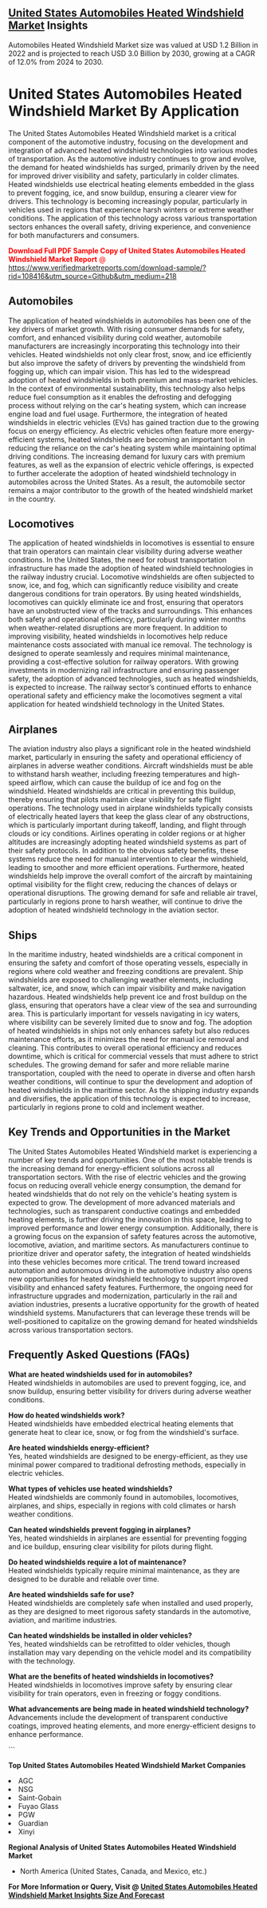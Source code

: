<h2><a href="https://www.verifiedmarketreports.com/download-sample/?rid=108416&amp;utm_source=Github&amp;utm_medium=218" target="_blank">United States Automobiles Heated Windshield Market</a> Insights</h2><p>Automobiles Heated Windshield Market size was valued at USD 1.2 Billion in 2022 and is projected to reach USD 3.0 Billion by 2030, growing at a CAGR of 12.0% from 2024 to 2030.</p><p> <h1>United States Automobiles Heated Windshield Market By Application</h1> <p>The United States Automobiles Heated Windshield market is a critical component of the automotive industry, focusing on the development and integration of advanced heated windshield technologies into various modes of transportation. As the automotive industry continues to grow and evolve, the demand for heated windshields has surged, primarily driven by the need for improved driver visibility and safety, particularly in colder climates. Heated windshields use electrical heating elements embedded in the glass to prevent fogging, ice, and snow buildup, ensuring a clearer view for drivers. This technology is becoming increasingly popular, particularly in vehicles used in regions that experience harsh winters or extreme weather conditions. The application of this technology across various transportation sectors enhances the overall safety, driving experience, and convenience for both manufacturers and consumers. <p><span class=""><span style="color: #ff0000;"><strong>Download Full PDF Sample Copy of United States Automobiles Heated Windshield Market Report</strong> @ </span><a href="https://www.verifiedmarketreports.com/download-sample/?rid=108416&amp;utm_source=Github&amp;utm_medium=218" target="_blank">https://www.verifiedmarketreports.com/download-sample/?rid=108416&amp;utm_source=Github&amp;utm_medium=218</a></span></p></p> <h2>Automobiles</h2> <p>The application of heated windshields in automobiles has been one of the key drivers of market growth. With rising consumer demands for safety, comfort, and enhanced visibility during cold weather, automobile manufacturers are increasingly incorporating this technology into their vehicles. Heated windshields not only clear frost, snow, and ice efficiently but also improve the safety of drivers by preventing the windshield from fogging up, which can impair vision. This has led to the widespread adoption of heated windshields in both premium and mass-market vehicles. In the context of environmental sustainability, this technology also helps reduce fuel consumption as it enables the defrosting and defogging process without relying on the car's heating system, which can increase engine load and fuel usage. Furthermore, the integration of heated windshields in electric vehicles (EVs) has gained traction due to the growing focus on energy efficiency. As electric vehicles often feature more energy-efficient systems, heated windshields are becoming an important tool in reducing the reliance on the car's heating system while maintaining optimal driving conditions. The increasing demand for luxury cars with premium features, as well as the expansion of electric vehicle offerings, is expected to further accelerate the adoption of heated windshield technology in automobiles across the United States. As a result, the automobile sector remains a major contributor to the growth of the heated windshield market in the country.</p> <h2>Locomotives</h2> <p>The application of heated windshields in locomotives is essential to ensure that train operators can maintain clear visibility during adverse weather conditions. In the United States, the need for robust transportation infrastructure has made the adoption of heated windshield technologies in the railway industry crucial. Locomotive windshields are often subjected to snow, ice, and fog, which can significantly reduce visibility and create dangerous conditions for train operators. By using heated windshields, locomotives can quickly eliminate ice and frost, ensuring that operators have an unobstructed view of the tracks and surroundings. This enhances both safety and operational efficiency, particularly during winter months when weather-related disruptions are more frequent. In addition to improving visibility, heated windshields in locomotives help reduce maintenance costs associated with manual ice removal. The technology is designed to operate seamlessly and requires minimal maintenance, providing a cost-effective solution for railway operators. With growing investments in modernizing rail infrastructure and ensuring passenger safety, the adoption of advanced technologies, such as heated windshields, is expected to increase. The railway sector’s continued efforts to enhance operational safety and efficiency make the locomotives segment a vital application for heated windshield technology in the United States.</p> <h2>Airplanes</h2> <p>The aviation industry also plays a significant role in the heated windshield market, particularly in ensuring the safety and operational efficiency of airplanes in adverse weather conditions. Aircraft windshields must be able to withstand harsh weather, including freezing temperatures and high-speed airflow, which can cause the buildup of ice and fog on the windshield. Heated windshields are critical in preventing this buildup, thereby ensuring that pilots maintain clear visibility for safe flight operations. The technology used in airplane windshields typically consists of electrically heated layers that keep the glass clear of any obstructions, which is particularly important during takeoff, landing, and flight through clouds or icy conditions. Airlines operating in colder regions or at higher altitudes are increasingly adopting heated windshield systems as part of their safety protocols. In addition to the obvious safety benefits, these systems reduce the need for manual intervention to clear the windshield, leading to smoother and more efficient operations. Furthermore, heated windshields help improve the overall comfort of the aircraft by maintaining optimal visibility for the flight crew, reducing the chances of delays or operational disruptions. The growing demand for safe and reliable air travel, particularly in regions prone to harsh weather, will continue to drive the adoption of heated windshield technology in the aviation sector.</p> <h2>Ships</h2> <p>In the maritime industry, heated windshields are a critical component in ensuring the safety and comfort of those operating vessels, especially in regions where cold weather and freezing conditions are prevalent. Ship windshields are exposed to challenging weather elements, including saltwater, ice, and snow, which can impair visibility and make navigation hazardous. Heated windshields help prevent ice and frost buildup on the glass, ensuring that operators have a clear view of the sea and surrounding area. This is particularly important for vessels navigating in icy waters, where visibility can be severely limited due to snow and fog. The adoption of heated windshields in ships not only enhances safety but also reduces maintenance efforts, as it minimizes the need for manual ice removal and cleaning. This contributes to overall operational efficiency and reduces downtime, which is critical for commercial vessels that must adhere to strict schedules. The growing demand for safer and more reliable marine transportation, coupled with the need to operate in diverse and often harsh weather conditions, will continue to spur the development and adoption of heated windshields in the maritime sector. As the shipping industry expands and diversifies, the application of this technology is expected to increase, particularly in regions prone to cold and inclement weather.</p> <h2>Key Trends and Opportunities in the Market</h2> <p>The United States Automobiles Heated Windshield market is experiencing a number of key trends and opportunities. One of the most notable trends is the increasing demand for energy-efficient solutions across all transportation sectors. With the rise of electric vehicles and the growing focus on reducing overall vehicle energy consumption, the demand for heated windshields that do not rely on the vehicle's heating system is expected to grow. The development of more advanced materials and technologies, such as transparent conductive coatings and embedded heating elements, is further driving the innovation in this space, leading to improved performance and lower energy consumption. Additionally, there is a growing focus on the expansion of safety features across the automotive, locomotive, aviation, and maritime sectors. As manufacturers continue to prioritize driver and operator safety, the integration of heated windshields into these vehicles becomes more critical. The trend toward increased automation and autonomous driving in the automotive industry also opens new opportunities for heated windshield technology to support improved visibility and enhanced safety features. Furthermore, the ongoing need for infrastructure upgrades and modernization, particularly in the rail and aviation industries, presents a lucrative opportunity for the growth of heated windshield systems. Manufacturers that can leverage these trends will be well-positioned to capitalize on the growing demand for heated windshields across various transportation sectors.</p> <h2>Frequently Asked Questions (FAQs)</h2> <p><strong>What are heated windshields used for in automobiles?</strong><br>Heated windshields in automobiles are used to prevent fogging, ice, and snow buildup, ensuring better visibility for drivers during adverse weather conditions.</p> <p><strong>How do heated windshields work?</strong><br>Heated windshields have embedded electrical heating elements that generate heat to clear ice, snow, or fog from the windshield's surface.</p> <p><strong>Are heated windshields energy-efficient?</strong><br>Yes, heated windshields are designed to be energy-efficient, as they use minimal power compared to traditional defrosting methods, especially in electric vehicles.</p> <p><strong>What types of vehicles use heated windshields?</strong><br>Heated windshields are commonly found in automobiles, locomotives, airplanes, and ships, especially in regions with cold climates or harsh weather conditions.</p> <p><strong>Can heated windshields prevent fogging in airplanes?</strong><br>Yes, heated windshields in airplanes are essential for preventing fogging and ice buildup, ensuring clear visibility for pilots during flight.</p> <p><strong>Do heated windshields require a lot of maintenance?</strong><br>Heated windshields typically require minimal maintenance, as they are designed to be durable and reliable over time.</p> <p><strong>Are heated windshields safe for use?</strong><br>Heated windshields are completely safe when installed and used properly, as they are designed to meet rigorous safety standards in the automotive, aviation, and maritime industries.</p> <p><strong>Can heated windshields be installed in older vehicles?</strong><br>Yes, heated windshields can be retrofitted to older vehicles, though installation may vary depending on the vehicle model and its compatibility with the technology.</p> <p><strong>What are the benefits of heated windshields in locomotives?</strong><br>Heated windshields in locomotives improve safety by ensuring clear visibility for train operators, even in freezing or foggy conditions.</p> <p><strong>What advancements are being made in heated windshield technology?</strong><br>Advancements include the development of transparent conductive coatings, improved heating elements, and more energy-efficient designs to enhance performance.</p> ```</p><p><strong>Top United States Automobiles Heated Windshield Market Companies</strong></p><div data-test-id=""><p><li>AGC</li><li> NSG</li><li> Saint-Gobain</li><li> Fuyao Glass</li><li> PGW</li><li> Guardian</li><li> Xinyi</li></p><div><strong>Regional Analysis of&nbsp;United States Automobiles Heated Windshield Market</strong></div><ul><li dir="ltr"><p dir="ltr">North America&nbsp;(United States, Canada, and Mexico, etc.)</p></li></ul><p><strong>For More Information or Query, Visit @&nbsp;</strong><strong><a href="https://www.verifiedmarketreports.com/product/global-automobiles-heated-windshield-market-2019-by-manufacturers-regions-type-and-application-forecast-to-2024/?utm_source=Github&amp;utm_medium=218" target="_blank">United States Automobiles Heated Windshield Market Insights Size And Forecast</a></strong></p></div>
